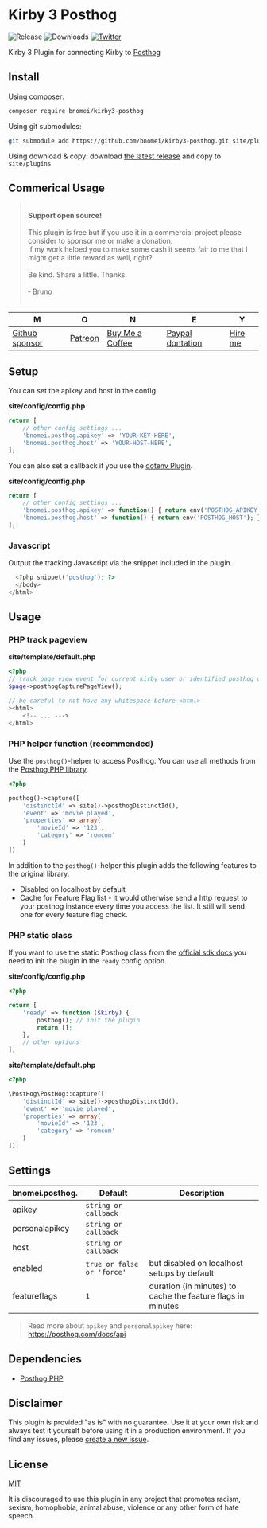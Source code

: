 # Kirby 3 Posthog

![Release](https://flat.badgen.net/packagist/v/bnomei/kirby3-posthog?color=ae81ff)
![Downloads](https://flat.badgen.net/packagist/dt/bnomei/kirby3-posthog?color=272822)
[![Twitter](https://flat.badgen.net/badge/twitter/bnomei?color=66d9ef)](https://twitter.com/bnomei)

Kirby 3 Plugin for connecting Kirby to [Posthog](https://posthog.com/)

## Install

Using composer:

```bash
composer require bnomei/kirby3-posthog
```

Using git submodules:

```bash
git submodule add https://github.com/bnomei/kirby3-posthog.git site/plugins/kirby3-posthog
```

Using download & copy: download [the latest release](https://github.com/bnomei/kirby3-posthog/releases) and copy to `site/plugins`

## Commerical Usage

> <br>
> <b>Support open source!</b><br><br>
> This plugin is free but if you use it in a commercial project please consider to sponsor me or make a donation.<br>
> If my work helped you to make some cash it seems fair to me that I might get a little reward as well, right?<br><br>
> Be kind. Share a little. Thanks.<br><br>
> &dash; Bruno<br>
> &nbsp;

| M | O | N | E | Y |
|---|----|---|---|---|
| [Github sponsor](https://github.com/sponsors/bnomei) | [Patreon](https://patreon.com/bnomei) | [Buy Me a Coffee](https://buymeacoff.ee/bnomei) | [Paypal dontation](https://www.paypal.me/bnomei/15) | [Hire me](mailto:b@bnomei.com?subject=Kirby) |

## Setup

You can set the apikey and host in the config.

**site/config/config.php**
```php
return [
    // other config settings ...
    'bnomei.posthog.apikey' => 'YOUR-KEY-HERE',
    'bnomei.posthog.host' => 'YOUR-HOST-HERE',
];
```

You can also set a callback if you use the [dotenv Plugin](https://github.com/bnomei/kirby3-dotenv).

**site/config/config.php**
```php
return [
    // other config settings ...
    'bnomei.posthog.apikey' => function() { return env('POSTHOG_APIKEY'); },
    'bnomei.posthog.host' => function() { return env('POSTHOG_HOST'); },
];
```

### Javascript

Output the tracking Javascript via the snippet included in the plugin.

```php
  <?php snippet('posthog'); ?>
  </body>
</html>
```

## Usage

### PHP track pageview

**site/template/default.php**
```php
<?php
// track page view event for current kirby user or identified posthog user
$page->posthogCapturePageView();

// be careful to not have any whitespace before <html>
><html>
    <!-- ... --->
</html>
```

### PHP helper function (recommended)

Use the `posthog()`-helper to access Posthog. You can use all methods from the [Posthog PHP library](https://github.com/PostHog/posthog-php).

```php
<?php

posthog()->capture([
    'distinctId' => site()->posthogDistinctId(),
    'event' => 'movie played',
    'properties' => array(
        'movieId' => '123',
        'category' => 'romcom'
    )
])
```

In addition to the `posthog()`-helper this plugin adds the following features to the original library.

- Disabled on localhost by default
- Cache for Feature Flag list - it would otherwise send a http request to your posthog instance every time you access the list. It still will send one for every feature flag check.

### PHP static class

If you want to use the static Posthog class from the [official sdk docs](https://posthog.com/docs/libraries/php) you need to init the plugin in the `ready` config option.

**site/config/config.php**
```php
<?php

return [
    'ready' => function ($kirby) {
        posthog(); // init the plugin
        return [];
    },
    // other options
];
```

**site/template/default.php**
```php
<?php

\PostHog\PostHog::capture([
    'distinctId' => site()->posthogDistinctId(),
    'event' => 'movie played',
    'properties' => array(
        'movieId' => '123',
        'category' => 'romcom'
    )
]);
```

## Settings

| bnomei.posthog. | Default                   | Description                                                 |
|-----------------|---------------------------|-------------------------------------------------------------|
| apikey          | `string or callback`      |                                                             |
| personalapikey  | `string or callback`      |                                                             |
| host            | `string or callback`      |                                                             |
| enabled         | `true or false or 'force'` | but disabled on localhost setups by default                 |
| featureflags    | `1`                       | duration (in minutes) to cache the feature flags in minutes |

> Read more about `apikey` and `personalapikey` here: https://posthog.com/docs/api

## Dependencies

- [Posthog PHP](https://github.com/PostHog/posthog-php)

## Disclaimer

This plugin is provided "as is" with no guarantee. Use it at your own risk and always test it yourself before using it in a production environment. If you find any issues, please [create a new issue](https://github.com/bnomei/kirby3-posthog/issues/new).

## License

[MIT](https://opensource.org/licenses/MIT)

It is discouraged to use this plugin in any project that promotes racism, sexism, homophobia, animal abuse, violence or any other form of hate speech.

